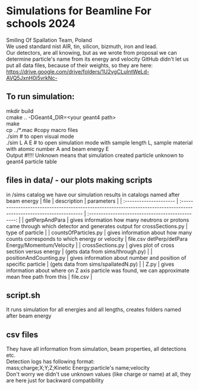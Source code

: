 # Simulations for Beamline For schools 2024
Smiling Of Spallation Team, Poland\
We used standard nist AIR, tin, silicon, bizmuth, iron and lead.\
Our detectors, are all knowing, but as we wrote from proposal we can determine particle's name from its energy and velocity
GitHub didn't let us put all data files, because of their weights, so they are here: https://drive.google.com/drive/folders/1U2vgCLuIntWeLd-AVQ5JxnH0i5vrkNc-
## To run simulation:
mkdir build\
cmake .. -DGeant4_DIR=\<your geant4 path\>\
make\
cp ../*.mac #copy macro files\
./sim # to open visual mode\
./sim L A E # to open simulation mode with sample length L, sample material with atomic number A and beam energy E\
Output #!!!! Unknown  means that simulation created particle unknown to geant4 particle table
## files in data/ - our plots making scripts
in /sims catalog we have our simulation results in catalogs named after beam energy
| file                   | description                                                                                                          |                    parameters                     |
| :--------------------- | :------------------------------------------------------------------------------------------------------------------- | :-----------------------------------------------: |
| getPerpAndPara         | gives information how many neutrons or protons came through which detector and generates output for crossSections.py |                 type of particle                  |
| countsOfParticles.py   | gives information about how many counts corresponds to which energy or velocity                                      | file.csv detPerp/detPara Energy/Momentum/Velocity |
| crossSections.py       | gives plot of cross section versus energy                                                                            |         (gets data from sims/through.py)          |
| positionAndCounting.py | gives information about number and position of specific particle                                                     |        (gets data from sims/spallatedN.py)        |
| Z.py                   | gives information about where on Z axis particle was found, we can approximate mean free path from this              |                     file.csv                      |
## script.sh
It runs simulation for all energies and all lengths, creates folders named after beam energy
## csv files
They have all information from simulation, beam properties, all detections etc.\
Detection logs has following format:\
mass;charge;X;Y;Z;Kinetic Energy;particle's name;velocity\
Don't worry we didn't use unknown values (like charge or name) at all, they are here just for backward compatibility